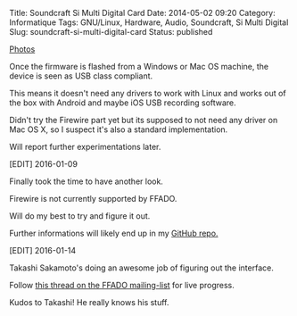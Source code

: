 Title: Soundcraft Si Multi Digital Card
Date: 2014-05-02 09:20
Category: Informatique
Tags: GNU/Linux, Hardware, Audio, Soundcraft, Si Multi Digital
Slug: soundcraft-si-multi-digital-card
Status: published

[Photos](https://goo.gl/photos/jMU3zhXQ7ojWFvGQ8)

Once the firmware is flashed from a Windows or Mac OS machine, the
device is seen as USB class compliant.  
  
This means it doesn't need any drivers to work with Linux and works out
of the box with Android and maybe iOS USB recording software.  
  
Didn't try the Firewire part yet but its supposed to not need any driver
on Mac OS X, so I suspect it's also a standard implementation.  
  
Will report further experimentations later.

\[EDIT\] 2016-01-09  
  
Finally took the time to have another look.  
  
Firewire is not currently supported by FFADO.  
  
Will do my best to try and figure it out.  
  
Further informations will likely end up in my [GitHub
repo.](https://github.com/EMATech/Soundcraft_Digital)

\[EDIT\] 2016-01-14  
  
Takashi Sakamoto's doing an awesome job of figuring out the interface.  
  
Follow [this thread on the FFADO
mailing-list](http://sourceforge.net/p/ffado/mailman/ffado-devel/thread/CAKKsO5CYHVRvgo6AV%3D%3DZRJ2it53cF7UGHnnDyCLZY_jzJYHpSA%40mail.gmail.com/)
for live progress.  
  
Kudos to Takashi! He really knows his stuff.
